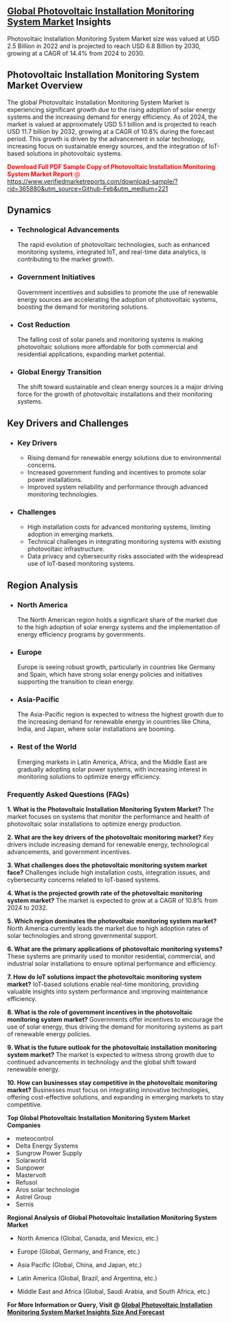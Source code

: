 <h2><a href="https://www.verifiedmarketreports.com/download-sample/?rid=365880&amp;utm_source=Github&amp;utm_medium=221" target="_blank">Global Photovoltaic Installation Monitoring System Market</a> Insights</h2><p>Photovoltaic Installation Monitoring System Market size was valued at USD 2.5 Billion in 2022 and is projected to reach USD 6.8 Billion by 2030, growing at a CAGR of 14.4% from 2024 to 2030.</p><p> <h2>Photovoltaic Installation Monitoring System Market Overview</h2> <p>The global Photovoltaic Installation Monitoring System Market is experiencing significant growth due to the rising adoption of solar energy systems and the increasing demand for energy efficiency. As of 2024, the market is valued at approximately USD 5.1 billion and is projected to reach USD 11.7 billion by 2032, growing at a CAGR of 10.8% during the forecast period. This growth is driven by the advancement in solar technology, increasing focus on sustainable energy sources, and the integration of IoT-based solutions in photovoltaic systems.</p> <p><p><span class=""><span style="color: #ff0000;"><strong>Download Full PDF Sample Copy of Photovoltaic Installation Monitoring System Market Report</strong> @ </span><a href="https://www.verifiedmarketreports.com/download-sample/?rid=365880&amp;utm_source=Github-Feb&amp;utm_medium=221" target="_blank">https://www.verifiedmarketreports.com/download-sample/?rid=365880&amp;utm_source=Github-Feb&amp;utm_medium=221</a></span></p></p> <h2>Dynamics</h2> <ul> <li><h3>Technological Advancements</h3>The rapid evolution of photovoltaic technologies, such as enhanced monitoring systems, integrated IoT, and real-time data analytics, is contributing to the market growth.</li> <li><h3>Government Initiatives</h3>Government incentives and subsidies to promote the use of renewable energy sources are accelerating the adoption of photovoltaic systems, boosting the demand for monitoring solutions.</li> <li><h3>Cost Reduction</h3>The falling cost of solar panels and monitoring systems is making photovoltaic solutions more affordable for both commercial and residential applications, expanding market potential.</li> <li><h3>Global Energy Transition</h3>The shift toward sustainable and clean energy sources is a major driving force for the growth of photovoltaic installations and their monitoring systems.</li> </ul> <h2>Key Drivers and Challenges</h2> <ul> <li><h3>Key Drivers</h3> <ul> <li>Rising demand for renewable energy solutions due to environmental concerns.</li> <li>Increased government funding and incentives to promote solar power installations.</li> <li>Improved system reliability and performance through advanced monitoring technologies.</li> </ul> </li> <li><h3>Challenges</h3> <ul> <li>High installation costs for advanced monitoring systems, limiting adoption in emerging markets.</li> <li>Technical challenges in integrating monitoring systems with existing photovoltaic infrastructure.</li> <li>Data privacy and cybersecurity risks associated with the widespread use of IoT-based monitoring systems.</li> </ul> </li> </ul> <h2>Region Analysis</h2> <ul> <li><h3>North America</h3>The North American region holds a significant share of the market due to the high adoption of solar energy systems and the implementation of energy efficiency programs by governments.</li> <li><h3>Europe</h3>Europe is seeing robust growth, particularly in countries like Germany and Spain, which have strong solar energy policies and initiatives supporting the transition to clean energy.</li> <li><h3>Asia-Pacific</h3>The Asia-Pacific region is expected to witness the highest growth due to the increasing demand for renewable energy in countries like China, India, and Japan, where solar installations are booming.</li> <li><h3>Rest of the World</h3>Emerging markets in Latin America, Africa, and the Middle East are gradually adopting solar power systems, with increasing interest in monitoring solutions to optimize energy efficiency.</li> </ul> <h3>Frequently Asked Questions (FAQs)</h3> <p><strong>1. What is the Photovoltaic Installation Monitoring System Market?</strong> The market focuses on systems that monitor the performance and health of photovoltaic solar installations to optimize energy production.</p> <p><strong>2. What are the key drivers of the photovoltaic monitoring market?</strong> Key drivers include increasing demand for renewable energy, technological advancements, and government incentives.</p> <p><strong>3. What challenges does the photovoltaic monitoring system market face?</strong> Challenges include high installation costs, integration issues, and cybersecurity concerns related to IoT-based systems.</p> <p><strong>4. What is the projected growth rate of the photovoltaic monitoring system market?</strong> The market is expected to grow at a CAGR of 10.8% from 2024 to 2032.</p> <p><strong>5. Which region dominates the photovoltaic monitoring system market?</strong> North America currently leads the market due to high adoption rates of solar technologies and strong governmental support.</p> <p><strong>6. What are the primary applications of photovoltaic monitoring systems?</strong> These systems are primarily used to monitor residential, commercial, and industrial solar installations to ensure optimal performance and efficiency.</p> <p><strong>7. How do IoT solutions impact the photovoltaic monitoring system market?</strong> IoT-based solutions enable real-time monitoring, providing valuable insights into system performance and improving maintenance efficiency.</p> <p><strong>8. What is the role of government incentives in the photovoltaic monitoring system market?</strong> Governments offer incentives to encourage the use of solar energy, thus driving the demand for monitoring systems as part of renewable energy policies.</p> <p><strong>9. What is the future outlook for the photovoltaic installation monitoring system market?</strong> The market is expected to witness strong growth due to continued advancements in technology and the global shift toward renewable energy.</p> <p><strong>10. How can businesses stay competitive in the photovoltaic monitoring market?</strong> Businesses must focus on integrating innovative technologies, offering cost-effective solutions, and expanding in emerging markets to stay competitive.</p> </p><p><strong>Top Global Photovoltaic Installation Monitoring System Market Companies</strong></p><div data-test-id=""><p><li>meteocontrol</li><li> Delta Energy Systems</li><li> Sungrow Power Supply</li><li> Solarworld</li><li> Sunpower</li><li> Mastervolt</li><li> Refusol</li><li> Aros solar technologie</li><li> Astrel Group</li><li> Sernis</li></p><div><strong>Regional Analysis of&nbsp;Global Photovoltaic Installation Monitoring System Market</strong></div><ul><li dir="ltr"><p dir="ltr">North America&nbsp;(Global, Canada, and Mexico, etc.)</p></li><li dir="ltr"><p dir="ltr">Europe (Global, Germany, and France, etc.)</p></li><li dir="ltr"><p dir="ltr">Asia Pacific&nbsp;(Global, China, and Japan, etc.)</p></li><li dir="ltr"><p dir="ltr">Latin America&nbsp;(Global, Brazil, and Argentina, etc.)</p></li><li dir="ltr">Middle East and Africa&nbsp;(Global, Saudi Arabia, and South Africa, etc.)</li></ul><p><strong>For More Information or Query, Visit @&nbsp;</strong><strong><a href="https://www.verifiedmarketreports.com/product/photovoltaic-installation-monitoring-system-market/?utm_source=Github&amp;utm_medium=221" target="_blank">Global Photovoltaic Installation Monitoring System Market Insights Size And Forecast</a></strong></p></div>
